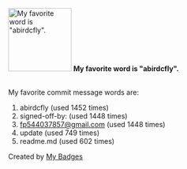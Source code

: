 <img src="https://github.com/my-badges/my-badges/blob/master/src/all-badges/favorite-word/favorite-word.png?raw=true" alt="My favorite word is &quot;abirdcfly&quot;." title="My favorite word is &quot;abirdcfly&quot;." width="128">
<strong>My favorite word is &quot;abirdcfly&quot;.</strong>
<br><br>

My favorite commit message words are:

1. abirdcfly (used 1452 times)
2. signed-off-by: (used 1448 times)
3. <fp544037857@gmail.com> (used 1448 times)
4. update (used 749 times)
5. readme.md (used 602 times)


Created by <a href="https://github.com/my-badges/my-badges">My Badges</a>